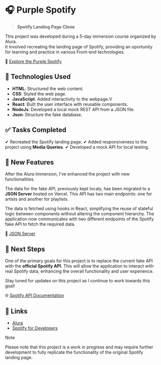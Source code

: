  
# :headphones: Purple Spotify 

> **Spotify Landing Page Clone**


This project was developed during a 5-day immersion course organized by Alura.  
It involved recreating the landing page of Spotify, providing an oportunity for learning and practice in various Front-end technologies.

 :purple_heart: [Explore the Purple Spotify](https://purple-spotify.vercel.app/)  

## :wrench: Technologies Used

* **HTML**: Structured the web content.
* **CSS**: Styled the web page.
* **JavaScript**: Added interactivity to the webpage.V
* **React**: Built the user interface with reusable components.
* **NodeJs**: Developed a local mock REST API from a JSON file.
* **Json**: Structure the fake database. 

## :white_check_mark: Tasks Completed

✔ Recreated the Spotify landing page.
✔ Added responsiveness to the project using **Media Queries**.
✔ Developed a mock API for local testing.

## :rocket: New Features

After the Alura Immersion, I've enhanced the project with new functionalities. 

The data for the fake API, previously kept localy, has been migrated to a **JSON Server** hosted on Vercel.  This API has two main endpoints: one for artists and another for playlists.

The data is fetched using hooks in React, simplifying the reuse of stateful logic between components without altering the component hierarchy. The application now communicates with two different endpoints of the Spotify fake API to fetch the required data.

:small_red_triangle: [JSON Server](https://fake-api-spotify.vercel.app/)  

## :triangular_flag_on_post: Next Steps

One of the primary goals for this project is to replace the current fake API with the **official Spotify API**. This will allow the application to interact with real Spotify data, enhancing the overall functionality and user experience. 

Stay tuned for updates on this project as I continue to work towards this goal!

:globe_with_meridians: [Spotify API Documentation](https://developer.spotify.com/documentation/web-api)  

## :link: Links

* [Alura](https://www.alura.com.br/)  
* [Spotify for Developers](https://developer.spotify.com/)  

> [!NOTE]  
> Please note that this project is a work in progress and may require further development to fully replicate the functionality of the original Spotify landing page.  
